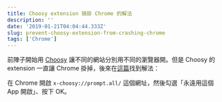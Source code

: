 ```yaml
---
title: Choosy extension 搞掛 Chrome 的解法
description: ''
date: '2019-01-21T04:04:44.333Z'
slug: prevent-choosy-extension-from-crashing-chrome
tags: ['Chrome']
---
```


前陣子開始用 [Choosy](https://choosyosx.com) 讓不同的網站分別用不同的瀏覽器開。但是 Choosy 的 extension 一直讓 Chrome 掛掉，後來在[這篇](http://feedback.choosyosx.com/forums/6165-general/suggestions/35061085-choosy-crashes-chrome)找到解法：

在 Chrome 開啟 `x-choosy://prompt.all/` 這個網址，然後勾選「永遠用這個 App 開啟」、按下 OK。